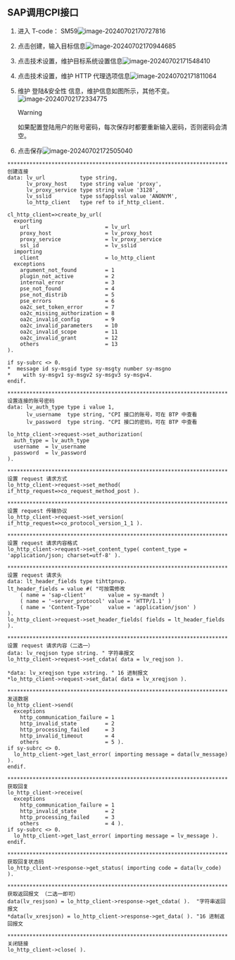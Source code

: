 ## SAP调用CPI接口
<!-- tabs:start -->
<!-- tab:代理配置 -->
1. 进入 T-code： SM59![image-20240702170727816](https://picture-bj.oss-cn-beijing.aliyuncs.com/pciture/image-20240702170727816.png)

2. 点击创建，输入目标信息![image-20240702170944685](https://picture-bj.oss-cn-beijing.aliyuncs.com/pciture/image-20240702170944685.png)

3. 点击技术设置，维护目标系统设置信息![image-20240702171548410](https://picture-bj.oss-cn-beijing.aliyuncs.com/pciture/image-20240702171548410.png)

4. 点击技术设置，维护 HTTP 代理选项信息![image-20240702171811064](https://picture-bj.oss-cn-beijing.aliyuncs.com/pciture/image-20240702171811064.png)

5. 维护 登陆&安全性 信息，维护信息如图所示，其他不变。![image-20240702172334775](https://picture-bj.oss-cn-beijing.aliyuncs.com/pciture/image-20240702172334775.png)

   > [!WARNING]
   >
   > 如果配置登陆用户的账号密码，每次保存时都要重新输入密码，否则密码会清空。

6. 点击保存![image-20240702172505040](https://picture-bj.oss-cn-beijing.aliyuncs.com/pciture/image-20240702172505040.png)

<!-- tab:代码调用 -->

```abap
********************************************************************** 创建连接
data: lv_url           type string,
      lv_proxy_host    type string value 'proxy',
      lv_proxy_service type string value '3128',
      lv_sslid         type ssfapplssl value 'ANONYM',
      lo_http_client   type ref to if_http_client.

cl_http_client=>create_by_url(
  exporting
    url                        = lv_url
    proxy_host                 = lv_proxy_host
    proxy_service              = lv_proxy_service
    ssl_id                     = lv_sslid
  importing
    client                     = lo_http_client
  exceptions
    argument_not_found         = 1
    plugin_not_active          = 2
    internal_error             = 3
    pse_not_found              = 4
    pse_not_distrib            = 5
    pse_errors                 = 6
    oa2c_set_token_error       = 7
    oa2c_missing_authorization = 8
    oa2c_invalid_config        = 9
    oa2c_invalid_parameters    = 10
    oa2c_invalid_scope         = 11
    oa2c_invalid_grant         = 12
    others                     = 13
).

if sy-subrc <> 0.
*  message id sy-msgid type sy-msgty number sy-msgno
*    with sy-msgv1 sy-msgv2 sy-msgv3 sy-msgv4.
endif.

********************************************************************** 设置连接的账号密码
data: lv_auth_type type i value 1,
      lv_username  type string, "CPI 接口的账号，可在 BTP 中查看
      lv_password  type string. "CPI 接口的密码，可在 BTP 中查看

lo_http_client->request->set_authorization(
  auth_type = lv_auth_type
  username  = lv_username
  password  = lv_password
).

********************************************************************** 设置 request 请求方式
lo_http_client->request->set_method( if_http_request=>co_request_method_post ).

********************************************************************** 设置 request 传输协议
lo_http_client->request->set_version( if_http_request=>co_protocol_version_1_1 ).

********************************************************************** 设置 request 请求内容格式
lo_http_client->request->set_content_type( content_type = 'application/json; charset=utf-8' ).

********************************************************************** 设置 request 请求头
data: lt_header_fields type tihttpnvp.
lt_header_fields = value #( "可按需修改
    ( name = 'sap-client'       value = sy-mandt )
    ( name = '~server_protocol' value = 'HTTP/1.1' )
    ( name = 'Content-Type'     value = 'application/json' )
).
lo_http_client->request->set_header_fields( fields = lt_header_fields ).

********************************************************************** 设置 request 请求内容（二选一）
data: lv_reqjson type string. " 字符串报文
lo_http_client->request->set_cdata( data = lv_reqjson ).

*data: lv_xreqjson type xstring. " 16 进制报文
*lo_http_client->request->set_data( data = lv_xreqjson ).

********************************************************************** 发送数据
lo_http_client->send(
  exceptions
    http_communication_failure = 1
    http_invalid_state         = 2
    http_processing_failed     = 3
    http_invalid_timeout       = 4
    others                     = 5 ).
if sy-subrc <> 0.
  lo_http_client->get_last_error( importing message = data(lv_message) ).
endif.

********************************************************************** 获取回复
lo_http_client->receive(
  exceptions
    http_communication_failure = 1
    http_invalid_state         = 2
    http_processing_failed     = 3
    others                     = 4 ).
if sy-subrc <> 0.
  lo_http_client->get_last_error( importing message = lv_message ).
endif.

********************************************************************** 获取回复状态码
lo_http_client->response->get_status( importing code = data(lv_code) ).

********************************************************************** 获取返回报文 （二选一即可）
data(lv_resjson) = lo_http_client->response->get_cdata( ).  "字符串返回报文
*data(lv_xresjson) = lo_http_client->response->get_data( ). "16 进制返回报文

********************************************************************** 关闭链接
lo_http_client->close( ).
```
<!-- tabs:end -->
